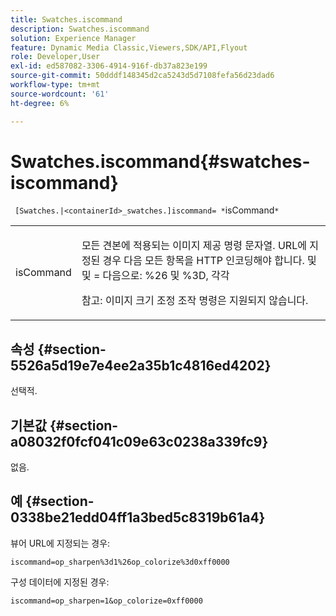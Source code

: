 ```yaml
---
title: Swatches.iscommand
description: Swatches.iscommand
solution: Experience Manager
feature: Dynamic Media Classic,Viewers,SDK/API,Flyout
role: Developer,User
exl-id: ed587082-3306-4914-916f-db37a823e199
source-git-commit: 50dddf148345d2ca5243d5d7108fefa56d23dad6
workflow-type: tm+mt
source-wordcount: '61'
ht-degree: 6%

---
```


# Swatches.iscommand{#swatches-iscommand}

` [Swatches.|<containerId>_swatches.]iscommand= *`isCommand`*`

<table id="table_43A84C1044574A6FAB8CE67D71AAD5EC"> 
 <tbody> 
  <tr> 
   <td colname="col1"> <p> <span class="codeph"> <span class="varname"> isCommand</span> </span> </p> </td> 
   <td colname="col2"> <p> 모든 견본에 적용되는 이미지 제공 명령 문자열. URL에 지정된 경우 다음 모든 항목을 HTTP 인코딩해야 합니다. <span class="codeph"> 및</span> 및 <span class="codeph"> =</span> 다음으로: <span class="codeph"> %26</span> 및 <span class="codeph"> %3D</span>, 각각 </p> <p> <p>참고: 이미지 크기 조정 조작 명령은 지원되지 않습니다. </p> </p> </td> 
  </tr> 
 </tbody> 
</table>

## 속성 {#section-5526a5d19e7e4ee2a35b1c4816ed4202}

선택적.

## 기본값 {#section-a08032f0fcf041c09e63c0238a339fc9}

없음.

## 예 {#section-0338be21edd04ff1a3bed5c8319b61a4}

뷰어 URL에 지정되는 경우:

`iscommand=op_sharpen%3d1%26op_colorize%3d0xff0000`

구성 데이터에 지정된 경우:

`iscommand=op_sharpen=1&op_colorize=0xff0000`
